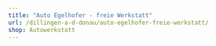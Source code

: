 ```yaml
---
title: "Auto Egelhofer - freie Werkstatt"
url: /dillingen-a-d-donau/auto-egelhofer-freie-werkstatt/
shop: Autowerkstatt
---
```

